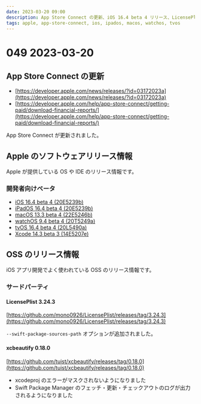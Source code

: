 ```yaml
---
date: 2023-03-20 09:00
description: App Store Connect の更新、iOS 16.4 beta 4 リリース、LicensePlist 3.24.3 リリース、xcbeautify 0.18.0 リリース、ほか
tags: apple, app-store-connect, ios, ipados, macos, watchos, tvos
---
```

# 049 2023-03-20

## App Store Connect の更新

- [https://developer.apple.com/news/releases/?id=03172023a](https://developer.apple.com/news/releases/?id=03172023a)
- [https://developer.apple.com/help/app-store-connect/getting-paid/download-financial-reports/](https://developer.apple.com/help/app-store-connect/getting-paid/download-financial-reports/)

App Store Connect が更新されました。

## Apple のソフトウェアリリース情報

Apple が提供している OS や IDE のリリース情報です。

### 開発者向けベータ

- [iOS 16.4 beta 4 (20E5239b)](https://developer.apple.com/news/releases/?id=03152023d)
- [iPadOS 16.4 beta 4 (20E5239b)](https://developer.apple.com/news/releases/?id=03152023c)
- [macOS 13.3 beta 4 (22E5246b)](https://developer.apple.com/news/releases/?id=03152023b)
- [watchOS 9.4 beta 4 (20T5249a)](https://developer.apple.com/news/releases/?id=03152023a)
- [tvOS 16.4 beta 4 (20L5490a)](https://developer.apple.com/news/releases/?id=03142023a)
- [Xcode 14.3 beta 3 (14E5207e)](https://developer.apple.com/news/releases/?id=03152023e)

## OSS のリリース情報

iOS アプリ開発でよく使われている OSS のリリース情報です。

### サードパーティ

#### LicensePlist 3.24.3

[https://github.com/mono0926/LicensePlist/releases/tag/3.24.3](https://github.com/mono0926/LicensePlist/releases/tag/3.24.3)

`--swift-package-sources-path` オプションが追加されました。

#### xcbeautify 0.18.0

[https://github.com/tuist/xcbeautify/releases/tag/0.18.0](https://github.com/tuist/xcbeautify/releases/tag/0.18.0)

- xcodeproj のエラーがマスクされないようになりました
- Swift Package Manager のフェッチ・更新・チェックアウトのログが出力されるようになりました

